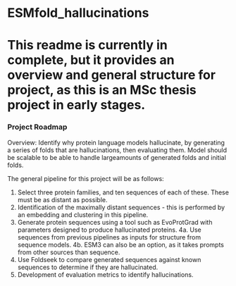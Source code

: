 # ESMfold_hallucinations
# This readme is currently in complete, but it provides an overview and general structure for project, as this is an MSc thesis project in early stages.
### Project Roadmap

Overview: Identify why protein language models hallucinate, by generating a series of folds that are hallucinations, then evaluating them. Model should be scalable to be able to handle largeamounts of generated folds and initial folds.


The general pipeline for this project will be as follows:	

1. Select three protein families, and ten sequences of each of these. These must be as distant as possible.
2. Identification of the maximally distant sequences - this is performed by an embedding and clustering in this pipeline.
3. Generate protein sequences using a tool such as EvoProtGrad with parameters designed to produce hallucinated proteins.
4a. Use sequences from previous pipelines as inputs for structure from sequence models.
4b. ESM3 can also be an option, as it takes prompts from other sources than sequence.
5. Use Foldseek to compare generated sequences against known sequences to determine if they are hallucinated.
6. Development of evaluation metrics to identify hallucinations.


